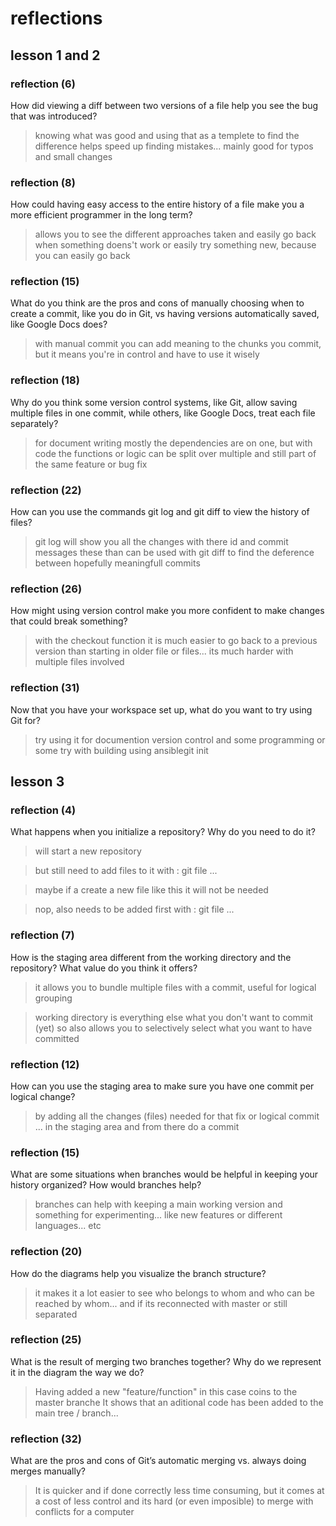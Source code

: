# reflections

## lesson 1 and 2

### reflection (6)

How did viewing a diff between two versions of a file help you see the bug that was introduced?

> knowing what was good and using that as a templete to find the difference helps speed up finding mistakes... mainly good for typos and small changes

### reflection (8)

How could having easy access to the entire history of a file make you a more efficient programmer in the long term?

> allows you to see the different approaches taken and easily go back when something doens't work or easily try something new, because you can easily go back

### reflection (15)

What do you think are the pros and cons of manually choosing when to create a commit, like you do in Git, vs having versions automatically saved, like Google Docs does?

> with manual commit you can add meaning to the chunks you commit, but it means you're in control and have to use it wisely

### reflection (18)

Why do you think some version control systems, like Git, allow saving multiple files in one commit, while others, like Google Docs, treat each file separately?

> for document writing mostly the dependencies are on one, but with code the functions or logic can be split over multiple and still part of the same feature or bug fix

### reflection (22)

How can you use the commands git log and git diff to view the history of files?

> git log will show you all the changes with there id and commit messages
> these than can be used with git diff to find the deference between hopefully meaningfull commits

### reflection (26)

How might using version control make you more confident to make changes that could break something?

> with the checkout function it is much easier to go back to a previous version than starting in older file or files... its much harder with multiple files involved

### reflection (31)

Now that you have your workspace set up, what do you want to try using Git for?

> try using it for documention version control and some programming or some try with building using ansiblegit init

## lesson 3

### reflection (4)

What happens when you initialize a repository? Why do you need to do it?

> will start a new repository

> but still need to add files to it with : git file ...

> maybe if a create a new file like this it will not be needed

> nop, also needs to be added first with : git file ...

### reflection (7)

How is the staging area different from the working directory and the repository? What value do you think it offers?

> it allows you to bundle multiple files with a commit, useful for logical grouping

> working directory is everything else what you don't want to commit (yet) so also allows you to selectively select what you want to have committed

### reflection (12)

How can you use the staging area to make sure you have one commit per logical change?

> by adding all the changes (files) needed for that fix or logical commit ... in the staging area and from there do a commit

### reflection (15)

What are some situations when branches would be helpful in keeping your history organized? How would branches help?

> branches can help with keeping a main working version and something for experimenting... like new features or different languages... etc

### reflection (20)

How do the diagrams help you visualize the branch structure?

> it makes it a lot easier to see who belongs to whom and who can be reached by whom...
> and if its reconnected with master or still separated

### reflection (25)

What is the result of merging two branches together? Why do we represent it in the diagram the way we do?

> Having added a new "feature/function" in this case coins to the master branche
> It shows that an aditional code has been added to the main tree / branch...

### reflection (32)

What are the pros and cons of Git’s automatic merging vs. always doing merges manually?

> It is quicker and if done correctly less time consuming, but it comes at a cost of less control and its hard (or even imposible) to merge with conflicts for a computer
